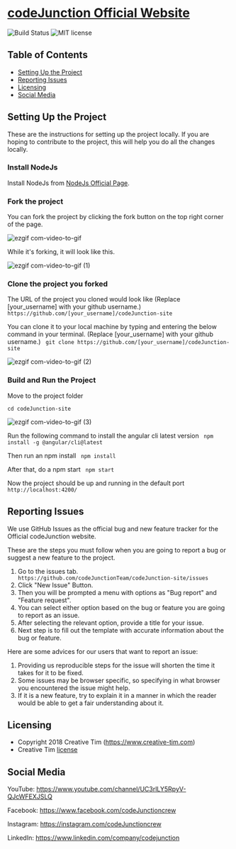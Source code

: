 # [codeJunction Official Website](https://codejunctionteam.github.io/codeJunction-site)

![Build Status](https://github.com/codeJunctionTeam/codeJunction-site/workflows/Deploy/badge.svg) ![MIT license](https://img.shields.io/badge/License-MIT-blue.svg)

## Table of Contents

* [Setting Up the Project](#setting-up-the-project)
* [Reporting Issues](#reporting-issues)
* [Licensing](#licensing)
* [Social Media](#social-media)

## Setting Up the Project

These are the instructions for setting up the project locally. If you are hoping to contribute to the project, this will help you do all the changes locally.

### Install NodeJs 

Install NodeJs from [NodeJs Official Page](https://nodejs.org/en/).

### Fork the project

You can fork the project by clicking the fork button on the top right corner of the page.

![ezgif com-video-to-gif](https://user-images.githubusercontent.com/35809841/78868986-77e2f380-7a61-11ea-9cfd-56bdc75e0654.gif)

While it's forking, it will look like this.

![ezgif com-video-to-gif (1)](https://user-images.githubusercontent.com/35809841/78869159-bd9fbc00-7a61-11ea-976c-8aabb1e42099.gif)

### Clone the project you forked

The URL of the project you cloned would look like 
(Replace [your_username] with your github username.)
``` https://github.com/[your_username]/codeJunction-site```

You can clone it to your local machine by typing and entering the below command in your terminal. 
(Replace [your_username] with your github username.)
``` git clone https://github.com/[your_username]/codeJunction-site```

![ezgif com-video-to-gif (2)](https://user-images.githubusercontent.com/35809841/78869616-78c85500-7a62-11ea-91bc-7c62a072bfe9.gif)

### Build and Run the Project

Move to the project folder

```cd codeJunction-site```

![ezgif com-video-to-gif (3)](https://user-images.githubusercontent.com/35809841/78870157-5420ad00-7a63-11ea-9ee4-92ab3ccda1db.gif)

Run the following command to install the angular cli latest version
``` npm install -g @angular/cli@latest```

Then run an npm install
``` npm install```

After that, do a npm start 
``` npm start```

Now the project should be up and running in the default port
```  http://localhost:4200/```

## Reporting Issues
We use GitHub Issues as the official bug and new feature tracker for the Official codeJunction website. 

These are the steps you must follow when you are going to report a bug or suggest a new feature to the project.
1. Go to the issues tab.
``` https://github.com/codeJunctionTeam/codeJunction-site/issues```
2. Click "New Issue" Button.
3. Then you will be prompted a menu with options as "Bug report" and "Feature request".
4. You can select either option based on the bug or feature you are going to report as an issue.
5. After selecting the relevant option, provide a title for your issue.
6. Next step is to fill out the template with accurate information about the bug or feature.

Here are some advices for our users that want to report an issue:
1. Providing us reproducible steps for the issue will shorten the time it takes for it to be fixed.
2. Some issues may be browser specific, so specifying in what browser you encountered the issue might help.
3. If it is a new feature, try to explain it in a manner in which the reader would be able to get a fair understanding about it.

## Licensing

- Copyright 2018 Creative Tim (https://www.creative-tim.com)
- Creative Tim [license](https://www.creative-tim.com/license)

## Social Media

YouTube: <https://www.youtube.com/channel/UC3rlLY5RpyV-QJcWFEXJSLQ>

Facebook: <https://www.facebook.com/codeJunctioncrew>

Instagram: <https://instagram.com/codeJunctioncrew>

LinkedIn: <https://www.linkedin.com/company/codejunction>

[LICENSE]: ./LICENSE.md
[license-badge]: https://img.shields.io/badge/license-MIT-blue.svg
